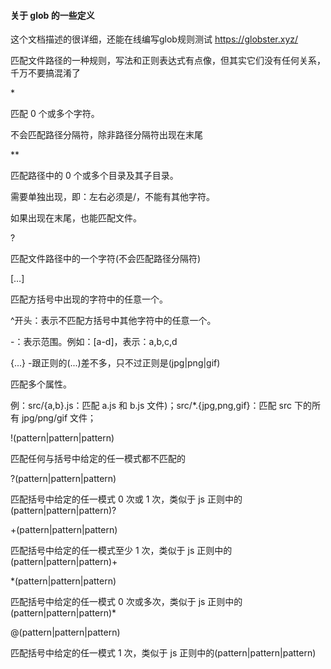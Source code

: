 #### 关于 glob 的一些定义

这个文档描述的很详细，还能在线编写glob规则测试
https://globster.xyz/

匹配文件路径的一种规则，写法和正则表达式有点像，但其实它们没有任何关系，千万不要搞混淆了

\*

匹配 0 个或多个字符。

不会匹配路径分隔符，除非路径分隔符出现在末尾

\*\*

匹配路径中的 0 个或多个目录及其子目录。

需要单独出现，即：左右必须是/，不能有其他字符。

如果出现在末尾，也能匹配文件。

?

匹配文件路径中的一个字符(不会匹配路径分隔符)

[…]

匹配方括号中出现的字符中的任意一个。

^开头：表示不匹配方括号中其他字符中的任意一个。

-：表示范围。例如：[a-d]，表示：a,b,c,d

{...} -跟正则的(...)差不多，只不过正则是(jpg|png|gif)

匹配多个属性。

例：src/{a,b}.js：匹配 a.js 和 b.js 文件)；src/\*.{jpg,png,gif}：匹配 src 下的所有 jpg/png/gif 文件；

!(pattern|pattern|pattern)

匹配任何与括号中给定的任一模式都不匹配的

?(pattern|pattern|pattern)

匹配括号中给定的任一模式 0 次或 1 次，类似于 js 正则中的(pattern|pattern|pattern)?

+(pattern|pattern|pattern)

匹配括号中给定的任一模式至少 1 次，类似于 js 正则中的(pattern|pattern|pattern)+

\*(pattern|pattern|pattern)

匹配括号中给定的任一模式 0 次或多次，类似于 js 正则中的(pattern|pattern|pattern)\*

@(pattern|pattern|pattern)

匹配括号中给定的任一模式 1 次，类似于 js 正则中的(pattern|pattern|pattern)
